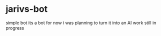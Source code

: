 # jarivs-bot
simple bot its a bot for now i was planning to turn it into an AI work still in progress
